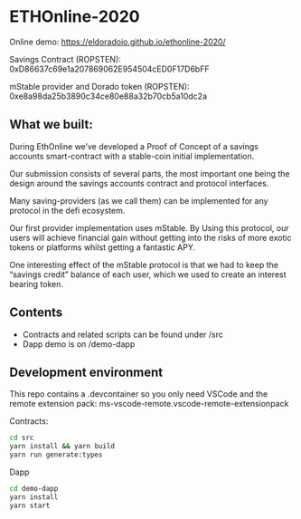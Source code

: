 # ETHOnline-2020

Online demo: https://eldoradoio.github.io/ethonline-2020/

Savings Contract (ROPSTEN): 0xD86637c69e1a207869062E954504cED0F17D6bFF

mStable provider and Dorado token (ROPSTEN): 0xe8a98da25b3890c34ce80e88a32b70cb5a10dc2a

## What we built:
During EthOnline we’ve developed a Proof of Concept of a savings accounts smart-contract with a stable-coin initial implementation.  

Our submission consists of several parts, the most important one being the design around the savings accounts contract and protocol interfaces. 

Many saving-providers (as we call them) can be implemented for any protocol in the defi ecosystem.  

Our first provider implementation uses mStable. By Using this protocol, our users will achieve financial gain without getting into the risks of more exotic tokens or platforms whilst getting a fantastic APY. 

One interesting effect of the mStable protocol is that we had to keep the “savings credit” balance of each user, which we used to create an interest bearing token. 


## Contents
- Contracts and related scripts can be found under /src
- Dapp demo is on /demo-dapp

## Development environment
This repo contains a .devcontainer so you only need VSCode and the remote extension pack: ms-vscode-remote.vscode-remote-extensionpack

Contracts:
```bash
cd src
yarn install && yarn build
yarn run generate:types
``` 

Dapp
```bash
cd demo-dapp
yarn install
yarn start
```

